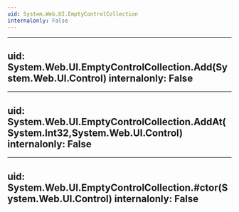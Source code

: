 ```yaml
---
uid: System.Web.UI.EmptyControlCollection
internalonly: False
---
```


---
uid: System.Web.UI.EmptyControlCollection.Add(System.Web.UI.Control)
internalonly: False
---

---
uid: System.Web.UI.EmptyControlCollection.AddAt(System.Int32,System.Web.UI.Control)
internalonly: False
---

---
uid: System.Web.UI.EmptyControlCollection.#ctor(System.Web.UI.Control)
internalonly: False
---
